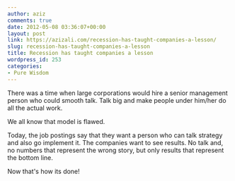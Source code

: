 ```yaml
---
author: aziz
comments: true
date: 2012-05-08 03:36:07+00:00
layout: post
link: https://azizali.com/recession-has-taught-companies-a-lesson/
slug: recession-has-taught-companies-a-lesson
title: Recession has taught companies a lesson
wordpress_id: 253
categories:
- Pure Wisdom
---
```


There was a time when large corporations would hire a senior management person who could smooth talk. Talk big and make people under him/her do all the actual work.

We all know that model is flawed.

Today, the job postings say that they want a person who can talk strategy and also go implement it. The companies want to see results. No talk and, no numbers that represent the wrong story, but only results that represent the bottom line.

Now that's how its done!
